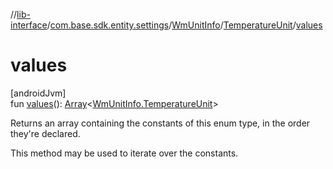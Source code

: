 //[lib-interface](../../../../index.md)/[com.base.sdk.entity.settings](../../index.md)/[WmUnitInfo](../index.md)/[TemperatureUnit](index.md)/[values](values.md)

# values

[androidJvm]\
fun [values](values.md)(): [Array](https://kotlinlang.org/api/latest/jvm/stdlib/kotlin/-array/index.html)&lt;[WmUnitInfo.TemperatureUnit](index.md)&gt;

Returns an array containing the constants of this enum type, in the order they're declared.

This method may be used to iterate over the constants.
